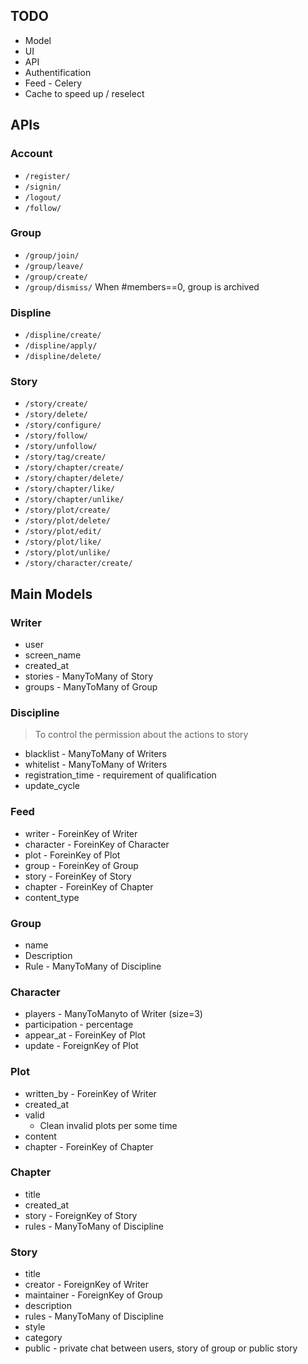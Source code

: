 ## TODO

- Model
- UI
- API
- Authentification
- Feed - Celery
- Cache to speed up / reselect

## APIs

### Account

- `/register/`
- `/signin/`
- `/logout/`
- `/follow/`

### Group

- `/group/join/`
- `/group/leave/`
- `/group/create/`
- `/group/dismiss/` When #members==0, group is archived

### Displine

- `/displine/create/`
- `/displine/apply/`
- `/displine/delete/`


### Story

- `/story/create/`
- `/story/delete/`
- `/story/configure/`
- `/story/follow/`
- `/story/unfollow/`
- `/story/tag/create/`
- `/story/chapter/create/`
- `/story/chapter/delete/`
- `/story/chapter/like/`
- `/story/chapter/unlike/`
- `/story/plot/create/`
- `/story/plot/delete/`
- `/story/plot/edit/`
- `/story/plot/like/`
- `/story/plot/unlike/`
- `/story/character/create/`


## Main Models
### Writer

- user
- screen_name
- created_at
- stories - ManyToMany of Story
- groups - ManyToMany of Group


### Discipline

> To control the permission about the actions to story

- blacklist - ManyToMany of Writers
- whitelist - ManyToMany of Writers
- registration_time - requirement of qualification
- update_cycle


### Feed

- writer - ForeinKey of Writer
- character - ForeinKey of Character
- plot - ForeinKey of Plot
- group - ForeinKey of Group
- story - ForeinKey of Story
- chapter - ForeinKey of Chapter
- content_type


### Group

- name
- Description
- Rule - ManyToMany of Discipline

### Character

- players - ManyToManyto of Writer (size=3)
- participation - percentage
- appear_at - ForeinKey of Plot
- update - ForeignKey of Plot

### Plot

- written_by - ForeinKey of Writer
- created_at
- valid
    - Clean invalid plots per some time
- content
- chapter - ForeinKey of Chapter


### Chapter

- title
- created_at
- story - ForeignKey of Story
- rules - ManyToMany of Discipline


### Story

- title
- creator - ForeignKey of Writer
- maintainer - ForeignKey of Group
- description
- rules - ManyToMany of Discipline
- style
- category
- public - private chat between users, story of group or public story


